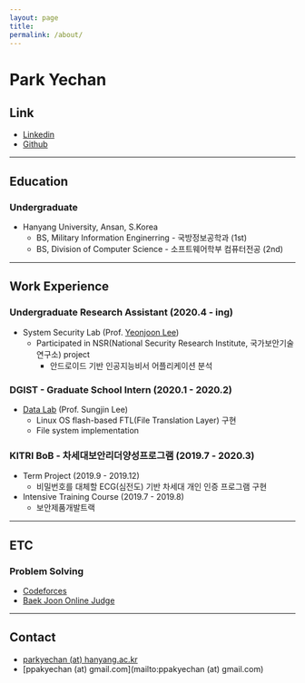 ```yaml
---
layout: page
title:
permalink: /about/
---
```


# Park Yechan

## Link

- [Linkedin](https://linkedin.com/in/parkyechan)
- [Github](https://github.com/parkyechan)

---

## Education

### Undergraduate

- Hanyang University, Ansan, S.Korea
  - BS, Military Information Enginerring - 국방정보공학과 (1st)
  - BS, Division of Computer Science - 소프트웨어학부 컴퓨터전공 (2nd)

---

## Work Experience

### Undergraduate Research Assistant (2020.4 - ing)

- System Security Lab (Prof. [Yeonjoon Lee](http://yeonjoonlee.com/))
  - Participated in NSR(National Security Research Institute, 국가보안기술연구소) project
    - 안드로이드 기반 인공지능비서 어플리케이션 분석

### DGIST - Graduate School Intern (2020.1 - 2020.2)

- [Data Lab](https://datalab.dgist.ac.kr/) (Prof. Sungjin Lee)
  - Linux OS flash-based FTL(File Translation Layer) 구현
  - File system implementation

### KITRI BoB - 차세대보안리더양성프로그램 (2019.7 - 2020.3)

- Term Project (2019.9 - 2019.12)
  -  비밀번호를 대체할 ECG(심전도) 기반 차세대 개인 인증 프로그램 구현
- Intensive Training Course (2019.7 - 2019.8)
  - 보안제품개발트랙

---

## ETC 

### Problem Solving

- [Codeforces](http://codeforces.com/profile/keepyourweaponaimed)
- [Baek Joon Online Judge](https://www.acmicpc.net/user/keepyourweaponaimed)

---

## Contact

- [parkyechan (at) hanyang.ac.kr](mailto:parkyechan@hanyang.ac.kr)
- [ppakyechan (at) gmail.com](mailto:ppakyechan (at) gmail.com)
